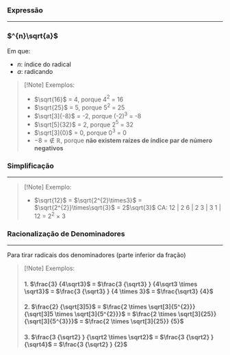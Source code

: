 ### Expressão
---
### **$^{n}\sqrt{a}$**

Em que:
- $n$: índice do radical
- $a$: radicando

>[!Note] Exemplos:
>- $\sqrt{16}$ = 4, porque 4$^2$ = 16
>- $\sqrt{25}$ = 5, porque 5$^2$ = 25
>- $\sqrt[3]{-8}$ = -2, porque (-2)$^3$ = -8
>- $\sqrt[5]{32}$ = 2, porque 2$^5$ = 32
>- $\sqrt[3]{0}$ = 0, porque 0$^3$ = 0
>- ${-8}$ = ∉ ℝ, porque **não existem raízes de índice par de número negativos**
### Simplificação
---
>[!Note] Exemplo:
>- $\sqrt{12}$ = $\sqrt{2^{2}\times3}$ = $\sqrt{2^{2}}\times\sqrt{3}$ = 2$\sqrt{3}$
>	CA:
>	12 | 2
>	6 | 2
>	3 | 3
>	1 |
>	12 = 2$^{2}$ $\times$ 3

### Racionalização de Denominadores
---
Para tirar radicais dos denominadores (parte inferior da fração)
>[!Note] Exemplos:
>#### 1. $\frac{3} {4\sqrt3}$ = $\frac{3 {\sqrt3} } {4\sqrt3 \times \sqrt3}$ = $\frac{3 {\sqrt3} } {4 \times 3}$ = $\frac{\sqrt3} {4}$
>
>#### 2. $\frac{2} {\sqrt[3]5}$ = $\frac{2 \times \sqrt[3]{5^{2}}} {\sqrt[3]5 \times \sqrt[3]{5^{2}}}$ = $\frac{2 \times \sqrt[3]{25}} {\sqrt[3]{5^{3}}}$ = $\frac{2 \times \sqrt[3]{25}} {5}$
>
>#### 3. $\frac{3 {\sqrt2} } {\sqrt2 \times \sqrt2}$ = $\frac{3 {\sqrt2} } {\sqrt4}$ = $\frac{3 {\sqrt2} } {2}$


